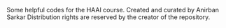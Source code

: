 Some helpful codes for the HAAI course.
Created and curated by Anirban Sarkar
Distribution rights are reserved by the creator of the repository.
